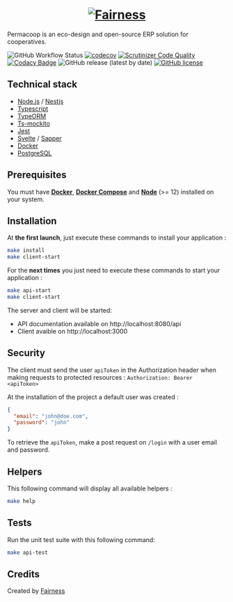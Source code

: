 <h1 align="center"><a href="https://fairness.coop"><img src="https://fairness.coop/image/fairness_logo.svg" alt="Fairness"></a></h1>

Permacoop is an eco-design and open-source ERP solution for cooperatives.

![GitHub Workflow Status](https://img.shields.io/github/workflow/status/fairnesscoop/permacoop/CI)
[![codecov](https://codecov.io/gh/fairnesscoop/permacoop/branch/master/graph/badge.svg)](https://codecov.io/gh/fairnesscoop/permacoop)
[![Scrutinizer Code Quality](https://scrutinizer-ci.com/g/fairnesscoop/permacoop/badges/quality-score.png?b=master)](https://scrutinizer-ci.com/g/fairnesscoop/permacoop/?branch=master)
[![Codacy Badge](https://api.codacy.com/project/badge/Grade/3bf4f001d4904cdb89e71f2793d1c6b7)](https://www.codacy.com/gh/fairnesscoop/permacoop?utm_source=github.com&utm_medium=referral&utm_content=fairnesscoop/permacoop&utm_campaign=Badge_Grade)
![GitHub release (latest by date)](https://img.shields.io/github/v/release/fairnesscoop/permacoop)
[![GitHub license](https://img.shields.io/github/license/fairnesscoop/permacoop.svg)](https://github.com/fairnesscoop/permacoop)

## Technical stack

- [Node.js](https://nodejs.org) / [Nestjs](https://nestjs.com/)
- [Typescript](https://www.typescriptlang.org/)
- [TypeORM](https://typeorm.io)
- [Ts-mockito](https://github.com/NagRock/ts-mockito)
- [Jest](https://jestjs.io/)
- [Svelte](https://svelte.dev/) / [Sapper](https://sapper.svelte.dev/)
- [Docker](https://www.docker.com/)
- [PostgreSQL](https://www.postgresql.org/)

## Prerequisites

You must have **[Docker](https://www.docker.com/)**, **[Docker Compose](https://docs.docker.com/compose/)** and **[Node](https://nodejs.org/en/)** (>= 12) installed on your system.

## Installation

At **the first launch**, just execute these commands to install your application :

```bash
make install
make client-start
```

For the **next times** you just need to execute these commands to start your application :

```bash
make api-start
make client-start
```

The server and client will be started:

- API documentation available on http://localhost:8080/api
- Client avaible on http://localhost:3000

## Security

The client must send the user `apiToken` in the Authorization header when making requests to protected resources : `Authorization: Bearer <apiToken>`

At the installation of the project a default user was created :

```json
{
  "email": "john@doe.com",
  "password": "john"
}
```

To retrieve the `apiToken`, make a post request on `/login` with a user email and password.

## Helpers

This following command will display all available helpers :

```bash
make help
```

## Tests

Run the unit test suite with this following command:

```bash
make api-test
```

## Credits

Created by [Fairness](https://fairness.coop)
